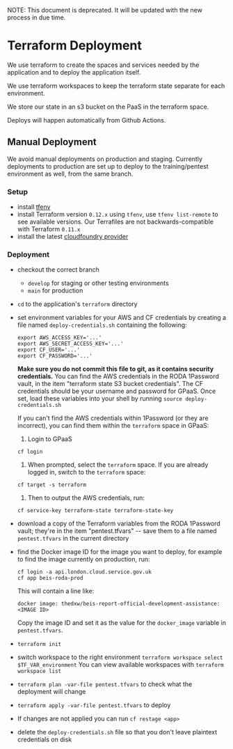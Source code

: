 NOTE: This document is deprecated. It will be updated with the new process in due time.

# Terraform Deployment

We use terraform to create the spaces and services needed by the application and
to deploy the application itself.

We use terraform workspaces to keep the terraform state separate for each
environment.

We store our state in an s3 bucket on the PaaS in the terraform space.

Deploys will happen automatically from Github Actions.

## Manual Deployment

We avoid manual deployments on production and staging. Currently deployments to production
are set up to deploy to the training/pentest environment as well, from the same branch.

### Setup

- install [tfenv](https://github.com/tfutils/tfenv)
- install Terraform version `0.12.x` using `tfenv`, use `tfenv list-remote` to
  see available versions. Our Terrafiles are not backwards-compatible with
  Terraform `0.11.x`
- install the latest [cloudfoundry
  provider](https://github.com/cloudfoundry-community/terraform-provider-cf/wiki#installations)

### Deployment

- checkout the correct branch
  - `develop` for staging or other testing environments
  - `main` for production
- `cd` to the application's `terraform` directory
- set environment variables for your AWS and CF credentials by creating a file
  named `deploy-credentials.sh` containing the following:

  ```
  export AWS_ACCESS_KEY='...'
  export AWS_SECRET_ACCESS_KEY='...'
  export CF_USER='...'
  export CF_PASSWORD='...'
  ```

  **Make sure you do not commit this file to git, as it contains security
  credentials.** You can find the AWS credentials in the RODA 1Password vault,
  in the item "terraform state S3 bucket credentials". The CF credentials should
  be your username and password for GPaaS. Once set, load these variables into
  your shell by running `source deploy-credentials.sh`

  If you can't find the AWS credentials within 1Password (or they are incorrect), you can
  find them within the `terraform` space in GPaaS:

  1. Login to GPaaS
  ```
  cf login
  ```

  1. When prompted, select the `terraform` space. If you are already logged in, switch to the
  `terraform` space:
  ```
  cf target -s terraform
  ```

  1. Then to output the AWS credentials, run:
  ```
  cf service-key terraform-state terraform-state-key
  ```
- download a copy of the Terraform variables from the RODA 1Password vault;
  they're in the item "pentest.tfvars" -- save them to a file named
  `pentest.tfvars` in the current directory
- find the Docker image ID for the image you want to deploy, for example to find
  the image currently on production, run:

  ```
  cf login -a api.london.cloud.service.gov.uk
  cf app beis-roda-prod
  ```

  This will contain a line like:

  ```
  docker image: thedxw/beis-report-official-development-assistance:<IMAGE ID>
  ```

  Copy the image ID and set it as the value for the `docker_image` variable in
  `pentest.tfvars`.

- `terraform init`
- switch workspace to the right environment `terraform workspace select
  $TF_VAR_environment` You can view available workspaces with `terraform
  workspace list`
- `terraform plan -var-file pentest.tfvars` to check what the deployment will
  change
- `terraform apply -var-file pentest.tfvars` to deploy
- If changes are not applied you can run `cf restage <app>`
- delete the `deploy-credentials.sh` file so that you don't leave plaintext
  credentials on disk
